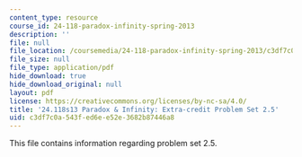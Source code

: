 ```yaml
---
content_type: resource
course_id: 24-118-paradox-infinity-spring-2013
description: ''
file: null
file_location: /coursemedia/24-118-paradox-infinity-spring-2013/c3df7c0a543fed6ee52e3682b87446a8_MIT24_118S13_ProbSet2.5.pdf
file_size: null
file_type: application/pdf
hide_download: true
hide_download_original: null
layout: pdf
license: https://creativecommons.org/licenses/by-nc-sa/4.0/
title: '24.118s13 Paradox & Infinity: Extra-credit Problem Set 2.5'
uid: c3df7c0a-543f-ed6e-e52e-3682b87446a8
---
```

This file contains information regarding problem set 2.5.